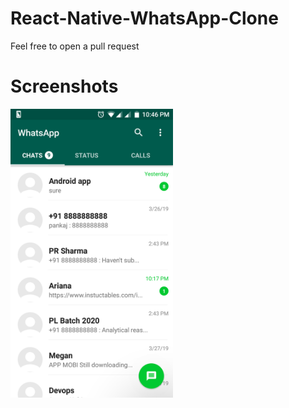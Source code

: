 # React-Native-WhatsApp-Clone
Feel free to open a pull request

# Screenshots

<img alt='1' src='https://raw.githubusercontent.com/DaMan02/React-Native-WhatsApp-Clone/master/ss/1.png' width="260"/>



